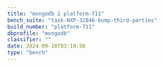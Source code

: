 ```yaml
---
title: "mongodb 2 platform-711"
bench_suite: "task-NXP-32846-bump-third-parties"
build_number: "platform-711"
dbprofile: "mongodb"
classifier: ""
date: 2024-09-10T03:19:50
type: "bench"
---
```

